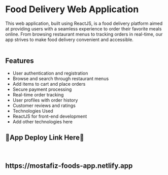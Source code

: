 <h1>Food Delivery Web Application </h1>
This web application, built using ReactJS, is a food delivery platform aimed at providing users with a seamless experience to order their favorite meals online. From browsing restaurant menus to tracking orders in real-time, our app strives to make food delivery convenient and accessible. </br> </br>

<h2>Features</h2>

- User authentication and registration </br>
- Browse and search through restaurant menus </br>
- Add items to cart and place orders </br>
- Secure payment processing </br>
- Real-time order tracking </br>
- User profiles with order history </br>
- Customer reviews and ratings </br>
- Technologies Used </br>
- ReactJS for front-end development </br>
- Add other technologies here</br>


<h2>🌼App Deploy Link Here🌼 </h2></br> <h2>https://mostafiz-foods-app.netlify.app </h2>

